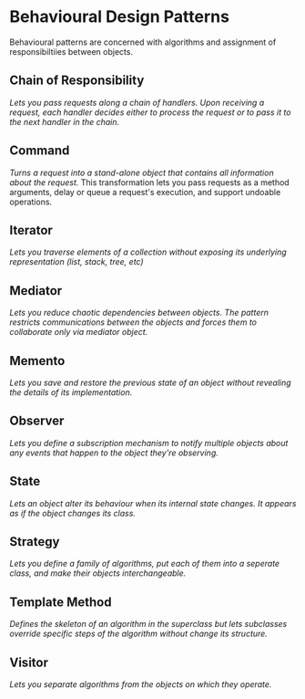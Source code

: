 # Behavioural Design Patterns

Behavioural patterns are concerned with algorithms and assignment of responsibiltiies between objects.

## Chain of Responsibility
*Lets you pass requests along a chain of handlers. Upon receiving a request, each handler decides either to process the request or to pass it to the next handler in the chain.*

## Command
*Turns a request into a stand-alone object that contains all information about the request.* This transformation lets you pass requests as a method arguments, delay or queue a request's execution, and support undoable operations.

## Iterator
*Lets you traverse elements of a collection without exposing its underlying representation (list, stack, tree, etc)*

## Mediator
*Lets you reduce chaotic dependencies between objects. The pattern restricts communications between the objects and forces them to collaborate only via mediator object.*

## Memento
*Lets you save and restore the previous state of an object without revealing the details of its implementation.*

## Observer
*Lets you define a subscription mechanism to notify multiple objects about any events that happen to the object they're observing.*

## State
*Lets an object alter its behaviour when its internal state changes. It appears as if the object changes its class.*

## Strategy
*Lets you define a family of algorithms, put each of them into a seperate class, and make their objects interchangeable.*

## Template Method
*Defines the skeleton of an algorithm in the superclass but lets subclasses override specific steps of the algorithm without change its structure.*


## Visitor
*Lets you separate algorithms from the objects on which they operate.*